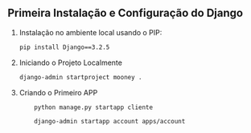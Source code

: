 ## Primeira Instalação e Configuração do Django

1. Instalação no ambiente local usando o PIP:

   ```bash
   pip install Django==3.2.5
   ```

2. Iniciando o Projeto Localmente

   ```bash
   django-admin startproject mooney .
   ```

3. Criando o Primeiro APP

   ```bash
       python manage.py startapp cliente
   ```

   ```bash
       django-admin startapp account apps/account
   ```
